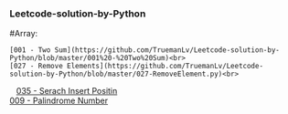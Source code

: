 
### Leetcode-solution-by-Python

    
#Array:<br>   

    [001 - Two Sum](https://github.com/TruemanLv/Leetcode-solution-by-Python/blob/master/001%20-%20Two%20Sum)<br>
    [027 - Remove Elements](https://github.com/TruemanLv/Leetcode-solution-by-Python/blob/master/027-RemoveElement.py)<br>
    [035 - Serach Insert Positin](https://github.com/TruemanLv/Leetcode-solution-by-Python/blob/master/035%20-%20Search%20Insert%20Position.py)<br>
    [009 - Palindrome Number](https://github.com/TruemanLv/Leetcode-solution-by-Python/blob/master/009%20-%20Palindrome%20Number.py)
